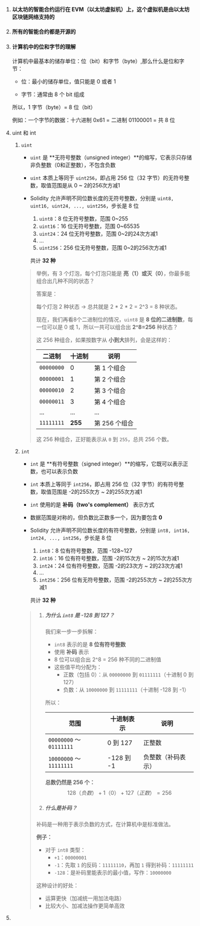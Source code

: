1. #### 以太坊的智能合约运行在 EVM（以太坊虚拟机）上，这个虚拟机是由以太坊区块链网络支持的

2. #### 所有的智能合约都是开源的

3. #### 计算机中的位和字节的理解

   计算机中最基本的储存单位：位（bit）和字节（byte）,那么什么是位和字节：

   - 位：最小的储存单位，值只能是 0 或者 1

   - 字节：通常由 8 个 bit 组成

   所以，1 字节（byte）= 8 位（bit）

   例如：一个字节的数据：十六进制 0x61 = 二进制 01100001 = 共 8 位

4. uint 和 int

   1. `uint`

      - `uint` 是 **无符号整数（unsigned integer）**的缩写，它表示只存储非负整数（0和正整数），不包含负数

      - `uint` 本质上等同于 `uint256`，即占用 256 位（32 字节）的无符号整数，取值范围是从 0 ~ 2的256次方减1

      - Solidity 允许声明不同位数长度的无符号整数，分别是 `uint8, uint16, uint24, ..., uint256`，步长是 8 位

        1. `uint8`：8 位无符号整数，范围 0~255
        2. `uint16`：16 位无符号整数，范围 0~65535
        3. `uint24`：24 位无符号整数，范围 0~2的24次方减1
        4. ...
        5. `uint256`：256 位无符号整数，范围 0~2的256次方减1

        共计 **32 种**

      > 举例，有 3 个灯泡，每个灯泡只能是 **亮（1）或灭（0）**，你最多能组合出几种不同的状态？
      >
      > 答案是：
      >
      > 每个灯泡 2 种状态 → 总共就是 2 * 2 * 2 = 2^3 = 8 种状态。
      >
      > 
      >
      > 现在，我们再看8个二进制位的情况，`uint8` 是 **8 位的二进制数**，每一位可以是 0 或 1，所以一共可以组合出 **2^8=256** 种状态？
      >
      > 这 256 种组合，如果按数字从 **小到大**排列，会是这样的：
      >
      > | 二进制     | 十进制  | 说明          |
      > | ---------- | ------- | ------------- |
      > | `00000000` | 0       | 第 1 个组合   |
      > | `00000001` | 1       | 第 2 个组合   |
      > | `00000010` | 2       | 第 3 个组合   |
      > | `00000011` | 3       | 第 4 个组合   |
      > | ...        | ...     | ...           |
      > | `11111111` | **255** | 第 256 个组合 |
      >
      > 这 256 种组合，正好能表示从 `0` 到 `255`，总共 256 个数。
   
   2. `int`
   
      - `int` 是 **有符号整数（signed integer）**的缩写，它既可以表示正数，也可以表示负数
   
      - `int` 本质上等同于 `int256`，即占用 256 位（32 字节）的有符号整数，取值范围是 -2的255次方 ~ 2的255次方减1
   
      - `int` 使用的是 **补码（two's complement）** 表示方式
   
      - 数据范围是对称的，但负数比正数多一个，因为要包含 **0**
   
      - Solidity 允许声明不同位数长度的有符号整数，分别是 `int8, int16, int24, ..., int256`，步长是 8 位
   
        1. `int8`：8 位有符号整数，范围 -128~127
        2. `int16`：16 位有符号整数，范围 -2的15次方 ~ 2的15次方减1
        3. `int24`：24 位有符号整数，范围 -2的23次方 ~ 2的23次方减1
        4. ...
        5. `int256`：256 位有无符号整数，范围 -2的255次方 ~ 2的255次方减1
   
        共计 **32 种**
   
      > 1. ##### 为什么 `int8` 是 -128 到 127？
      >
      >    我们来一步一步拆解：
      >
      >    - `int8` 表示的是 **8 位有符号整数**
      >    - 使用 **补码** 表示
      >    - 8 位可以组合出 2^8 = 256 种不同的二进制值
      >    - 这些值平均分配为：
      >      - 正数（包括 0）：从 `00000000` 到 `01111111`（十进制 0 到 127）
      >      - 负数：从 `10000000` 到 `11111111`（十进制 -128 到 -1）
      >
      >    所以：
      >
      >    | 范围                     | 十进制表示 | 说明               |
      >    | ------------------------ | ---------- | ------------------ |
      >    | `00000000` ～ `01111111` | 0 到 127   | 正整数             |
      >    | `10000000` ～ `11111111` | -128 到 -1 | 负整数（补码表示） |
      >
      >    **总数仍然是 256 个：**
      >    $$
      >    128（负数）+ 1（0）+ 127（正数） = 256
      >    $$
      >    
      >
      > 2. ##### 什么是补码？
      >
      > 补码是一种用于表示负数的方式，在计算机中是标准做法。
      >
      > **例子：**
      >
      > - 对于 `int8` 类型：
      >   - `+1`：`00000001`
      >   - `-1`：先取 `1` 的反码：`11111110`，再加 `1` 得到补码：`11111111`
      >   - `-128`：是补码里能表示的最小值，写作：`10000000`
      >
      > 这种设计的好处：
      >
      > - 运算更快（加减统一用加法电路）
      > - 比较大小、加减法操作更简单高效
   
5. 
